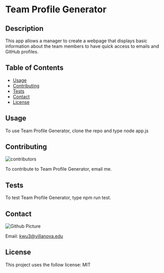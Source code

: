# Team Profile Generator

## Description

This app allows a manager to create a webpage that displays basic information about the team members to have quick access to emails and GitHub profiles.

## Table of Contents

- [Usage](#usage)
- [Contributing](#contributing)
- [Tests](#tests)
- [Contact](#contact)
- [License](#license)

## Usage

To use Team Profile Generator, clone the repo and type node app.js

## Contributing

![contributors](https://img.shields.io/github/contributors/kevkevwuhoo/employee-summary)

To contribute to Team Profile Generator, email me.

## Tests

To test Team Profile Generator, type npm run test.

## Contact

![Github Picture](https://avatars1.githubusercontent.com/u/62295144?v=4)

Email: kwu3@villanova.edu

## License

This project uses the follow license: MIT
